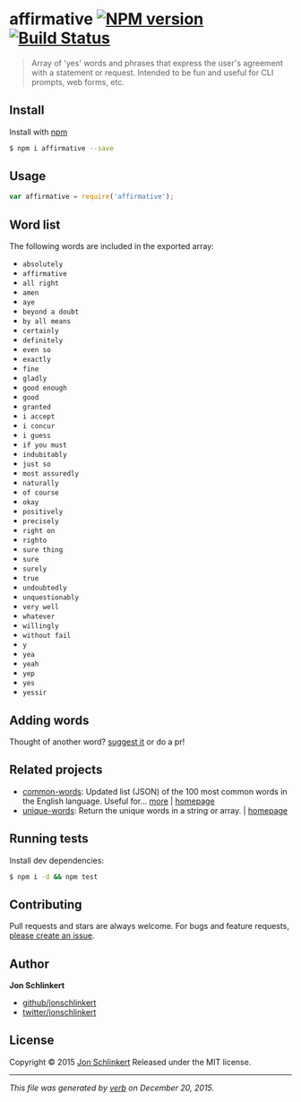 # affirmative [![NPM version](https://img.shields.io/npm/v/affirmative.svg)](https://www.npmjs.com/package/affirmative) [![Build Status](https://img.shields.io/travis/jonschlinkert/affirmative.svg)](https://travis-ci.org/jonschlinkert/affirmative)

> Array of 'yes' words and phrases that express the user's agreement with a statement or request. Intended to be fun and useful for CLI prompts, web forms, etc.

## Install

Install with [npm](https://www.npmjs.com/)

```sh
$ npm i affirmative --save
```

## Usage

```js
var affirmative = require('affirmative');
```

## Word list

The following words are included in the exported array:

* `absolutely`
* `affirmative`
* `all right`
* `amen`
* `aye`
* `beyond a doubt`
* `by all means`
* `certainly`
* `definitely`
* `even so`
* `exactly`
* `fine`
* `gladly`
* `good enough`
* `good`
* `granted`
* `i accept`
* `i concur`
* `i guess`
* `if you must`
* `indubitably`
* `just so`
* `most assuredly`
* `naturally`
* `of course`
* `okay`
* `positively`
* `precisely`
* `right on`
* `righto`
* `sure thing`
* `sure`
* `surely`
* `true`
* `undoubtedly`
* `unquestionably`
* `very well`
* `whatever`
* `willingly`
* `without fail`
* `y`
* `yea`
* `yeah`
* `yep`
* `yes`
* `yessir`

## Adding words

Thought of another word? [suggest it](https://github.com/jonschlinkert/affirmative/issues/new?title=add%20word&body=I'd%20like%20to%20add%20the%20word%253A) or do a pr!

## Related projects

* [common-words](https://www.npmjs.com/package/common-words): Updated list (JSON) of the 100 most common words in the English language. Useful for… [more](https://www.npmjs.com/package/common-words) | [homepage](https://github.com/jonschlinkert/common-words)
* [unique-words](https://www.npmjs.com/package/unique-words): Return the unique words in a string or array. | [homepage](https://github.com/jonschlinkert/unique-words)

## Running tests

Install dev dependencies:

```sh
$ npm i -d && npm test
```

## Contributing

Pull requests and stars are always welcome. For bugs and feature requests, [please create an issue](https://github.com/jonschlinkert/affirmative/issues/new).

## Author

**Jon Schlinkert**

* [github/jonschlinkert](https://github.com/jonschlinkert)
* [twitter/jonschlinkert](http://twitter.com/jonschlinkert)

## License

Copyright © 2015 [Jon Schlinkert](https://github.com/jonschlinkert)
Released under the MIT license.

***

_This file was generated by [verb](https://github.com/verbose/verb) on December 20, 2015._